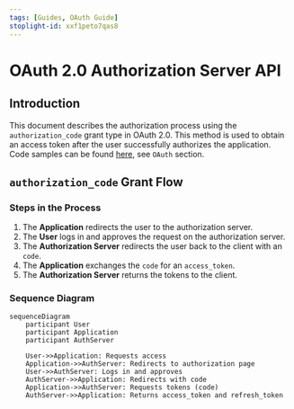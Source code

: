 ```yaml
---
tags: [Guides, OAuth Guide]
stoplight-id: xxf1peto7qas8
---
```


# OAuth 2.0 Authorization Server API

## Introduction

This document describes the authorization process using the `authorization_code` grant type in OAuth 2.0. This method is used to obtain an access token after the user successfully authorizes the application. Code samples can be found [here](docs/Cookbook.md), see `OAuth` section.

## `authorization_code` Grant Flow

### Steps in the Process

1. The **Application** redirects the user to the authorization server.
2. The **User** logs in and approves the request on the authorization server.
3. The **Authorization Server** redirects the user back to the client with an `code`.
4. The **Application** exchanges the `code` for an `access_token`.
5. The **Authorization Server** returns the tokens to the client.

### Sequence Diagram

```mermaid
sequenceDiagram
    participant User
    participant Application
    participant AuthServer

    User->>Application: Requests access
    Application->>AuthServer: Redirects to authorization page
    User->>AuthServer: Logs in and approves
    AuthServer->>Application: Redirects with code
    Application->>AuthServer: Requests tokens (code)
    AuthServer->>Application: Returns access_token and refresh_token
```